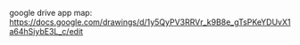 google drive app map:
https://docs.google.com/drawings/d/1y5QyPV3RRVr_k9B8e_gTsPKeYDUvX1a64hSiybE3L_c/edit